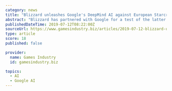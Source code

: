 ```yaml
---
category: news
title: "Blizzard unleashes Google's DeepMind AI against European Starcraft II players"
abstract: "Blizzard has partnered with Google for a test of the latter's DeepMind technology, pitting StarCraft II players against the artificial intelligence in online matches. A number of experimental versions of DeepMind's AI agent for StarCraft II, dubbed ..."
publishedDateTime: 2019-07-12T08:22:00Z
sourceUrl: https://www.gamesindustry.biz/articles/2019-07-12-blizzard-unleashes-googles-deepmind-ai-against-european-starcraft-ii-players
type: article
score: 18
published: false

provider:
  name: Games Industry
  id: gamesindustry.biz

topics:
  - AI
  - Google AI
---
```

